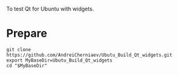 To test Qt for Ubuntu with widgets.

# Prepare
```
git clone https://github.com/AndreiCherniaev/Ubutu_Build_Qt_widgets.git
export MyBaseDir=Ubutu_Build_Qt_widgets
cd "$MyBaseDir"
```

